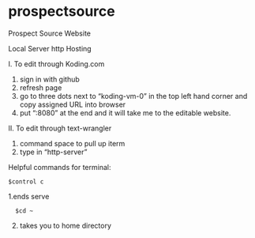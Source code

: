 # prospectsource
Prospect Source Website

Local Server http Hosting

I. To edit through Koding.com
  1. sign in with github
  2. refresh page
  3. go to three dots next to “koding-vm-0” in the top left hand corner and copy assigned URL into browser
  4. put “:8080” at the end and it will take me to the editable website.

II. To edit through text-wrangler
  1. command space to pull up iterm
  2. type in “http-server”

Helpful commands for terminal:
```
$control c 
```
 1.ends serve
```
  $cd ~ 
```
  2. takes you to home directory
  



